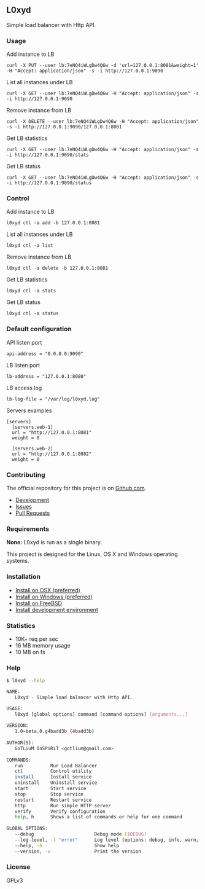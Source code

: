 ## L0xyd

Simple load balancer with Http API.


### Usage

Add instance to LB

    curl -X PUT --user lb:7eNQ4iWLgDw4Q6w -d 'url=127.0.0.1:8081&weight=1' -H "Accept: application/json" -s -i http://127.0.0.1:9090

List all instances under LB

    curl -X GET --user lb:7eNQ4iWLgDw4Q6w -H "Accept: application/json" -s -i http://127.0.0.1:9090

Remove instance from LB

    curl -X DELETE --user lb:7eNQ4iWLgDw4Q6w -H "Accept: application/json" -s -i http://127.0.0.1:9090/127.0.0.1:8081

Get LB statistics

    curl -X GET --user lb:7eNQ4iWLgDw4Q6w -H "Accept: application/json" -s -i http://127.0.0.1:9090/stats

Get LB status

    curl -X GET --user lb:7eNQ4iWLgDw4Q6w -H "Accept: application/json" -s -i http://127.0.0.1:9090/status


### Control

Add instance to LB

    l0xyd ctl -a add -b 127.0.0.1:8081

List all instances under LB

    l0xyd ctl -a list

Remove instance from LB

    l0xyd ctl -a delete -b 127.0.0.1:8081

Get LB statistics

    l0xyd ctl -a stats

Get LB status

    l0xyd ctl -a status


### Default configuration

API listen port

    api-address = "0.0.0.0:9090"

LB listen port

    lb-address = "127.0.0.1:8080"

LB access log

    lb-log-file = "/var/log/l0xyd.log"

Servers examples

    [servers]
      [servers.web-1]
      url = "http://127.0.0.1:8081"
      weight = 0
    
      [servers.web-2]
      url = "http://127.0.0.1:8082"
      weight = 0


### Contributing

The official repository for this project is on [Github.com](https://github.com/LPgenerator/L0xyd).

* [Development](docs/development/README.md)
* [Issues](https://github.com/LPgenerator/L0xyd/issues)
* [Pull Requests](https://github.com/LPgenerator/L0xyd/pulls)


### Requirements

**None:** L0xyd is run as a single binary.

This project is designed for the Linux, OS X and Windows operating systems.

### Installation

* [Install on OSX (preferred)](docs/install/osx.md)
* [Install on Windows (preferred)](docs/install/windows.md)
* [Install on FreeBSD](docs/install/freebsd.md)
* [Install development environment](docs/development/README.md)

### Statistics

* 10K+ req per sec
* 16 MB memory usage
* 10 MB on fs

### Help

```bash
$ l0xyd --help

NAME:
   L0xyd - Simple load balancer with Http API.

USAGE:
   l0xyd [global options] command [command options] [arguments...]
   
VERSION:
   1.0~beta.0.g4badd3b (4badd3b)
   
AUTHOR(S):
   GoTLiuM InSPiRiT <gotlium@gmail.com> 
   
COMMANDS:
   run          Run Load Balancer
   ctl          Control utility
   install      Install service
   uninstall    Uninstall service
   start        Start service
   stop         Stop service
   restart      Restart service
   http         Run simple HTTP server
   verify       Verify configuration
   help, h      Shows a list of commands or help for one command
   
GLOBAL OPTIONS:
   --debug                      Debug mode [$DEBUG]
   --log-level, -l "error"      Log level (options: debug, info, warn, error, fatal, panic)
   --help, -h                   Show help
   --version, -v                Print the version
```

### License

GPLv3
